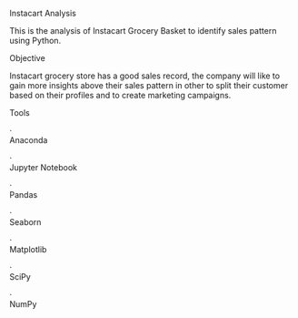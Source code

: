 





















Instacart
Analysis



This is the
analysis of Instacart Grocery Basket to identify sales pattern using Python.



 



Objective



Instacart grocery
store has a good sales record, the company will like to gain more insights
above their sales pattern in other to split their customer based on their
profiles and to create marketing campaigns.



 



Tools



·        
Anaconda

·        
Jupyter
Notebook

·        
Pandas

·        
Seaborn

·        
Matplotlib

·        
SciPy

·        
NumPy
